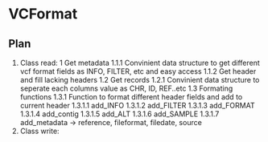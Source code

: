 # VCFormat

## Plan
1. Class read:
   1 Get metadata
     1.1.1 Convinient data structure to get different vcf format fields as INFO, FILTER, etc and easy access
     1.1.2 Get header and fill lacking headers
   1.2 Get records
     1.2.1 Convinient data structure to seperate each columns value as CHR, ID, REF..etc
   1.3 Formating functions
     1.3.1 Function to format different header fields and add to current header
       1.3.1.1 add_INFO
       1.3.1.2 add_FILTER
       1.3.1.3 add_FORMAT
       1.3.1.4 add_contig
       1.3.1.5 add_ALT
       1.3.1.6 add_SAMPLE
       1.3.1.7 add_metadata -> reference, fileformat, filedate, source
2. Class write:
